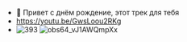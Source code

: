 - 👋 Привет с днём рождение, этот трек для тебя 
- https://youtu.be/GwsLoou2RKg
- ![393](https://user-images.githubusercontent.com/120780104/208239996-6bad61f3-d16c-45b6-8e9c-8f90ae6b708d.jpg)
![obs64_vJ1AWQmpXx](https://user-images.githubusercontent.com/120780104/208239947-fffb5272-32ac-4c70-a860-ef68eaa69c40.png)
